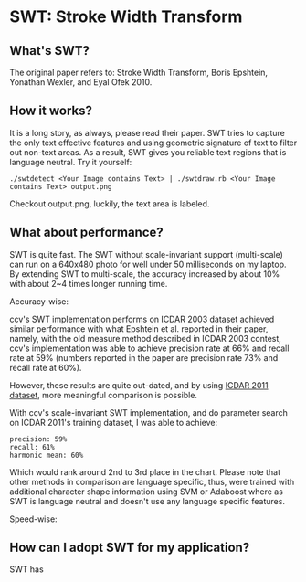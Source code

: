 SWT: Stroke Width Transform
===========================

What's SWT?
-----------

The original paper refers to: Stroke Width Transform, Boris Epshtein, Yonathan Wexler,
and Eyal Ofek 2010.

How it works?
-------------

It is a long story, as always, please read their paper. SWT tries to capture the
only text effective features and using geometric signature of text to filter out
non-text areas. As a result, SWT gives you reliable text regions that is language
neutral. Try it yourself:

	./swtdetect <Your Image contains Text> | ./swtdraw.rb <Your Image contains Text> output.png

Checkout output.png, luckily, the text area is labeled.

What about performance?
-----------------------

SWT is quite fast. The SWT without scale-invariant support (multi-scale) can run
on a 640x480 photo for well under 50 milliseconds on my laptop. By extending SWT
to multi-scale, the accuracy increased by about 10% with about 2~4 times longer
running time.

Accuracy-wise:

ccv's SWT implementation performs on ICDAR 2003 dataset achieved similar performance
with what Epshtein et al. reported in their paper, namely, with the old measure
method described in ICDAR 2003 contest, ccv's implementation was able to achieve
precision rate at 66% and recall rate at 59% (numbers reported in the paper are
precision rate 73% and recall rate at 60%).

However, these results are quite out-dated, and by using [ICDAR 2011 dataset](http://robustreading.opendfki.de/wiki/SceneText),
more meaningful comparison is possible.

With ccv's scale-invariant SWT implementation, and do parameter search on ICDAR
2011's training dataset, I was able to achieve:

	precision: 59%
	recall: 61%
	harmonic mean: 60%

Which would rank around 2nd to 3rd place in the chart. Please note that other
methods in comparison are language specific, thus, were trained with additional
character shape information using SVM or Adaboost where as SWT is language neutral
and doesn't use any language specific features.

Speed-wise:

How can I adopt SWT for my application?
---------------------------------------

SWT has